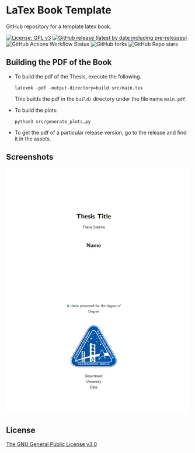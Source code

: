 # LaTex Book Template

GitHub repository for a template latex book.

[![License: GPL v3](https://img.shields.io/badge/License-GPLv3-blue.svg)](https://www.gnu.org/licenses/gpl-3.0)
[![GitHub release (latest by date including pre-releases)](https://img.shields.io/github/v/release/GuriTheoChem/latex_book_template?include_prereleases)](https://github.com/GuriTheoChem/latex_book_template/releases)
![GitHub Actions Workflow Status](https://img.shields.io/github/actions/workflow/status/GuriTheoChem/latex_book_template/.github%2Fworkflows%2Frelease.yml)
![GitHub forks](https://img.shields.io/github/forks/GuriTheoChem/latex_book_template)
![GitHub Repo stars](https://img.shields.io/github/stars/GuriTheoChem/latex_book_template)

## Building the PDF of the Book

- To build the pdf of the Thesis, execute the following.

    ```{bash}
    latexmk -pdf -output-directory=build src/main.tex
    ```

    This builds the pdf in the `build/` directory under the file name `main.pdf`.

- To build the plots:

    ```{bash}
    python3 src/generate_plots.py
    ```

- To get the pdf of a particular release version, go to the release and find it in the assets.

## Screenshots

![title page screenshot](screenshots/title_page_screenshot.png)

## License

[The GNU General Public License v3.0](https://www.gnu.org/licenses/gpl-3.0.en.html)
